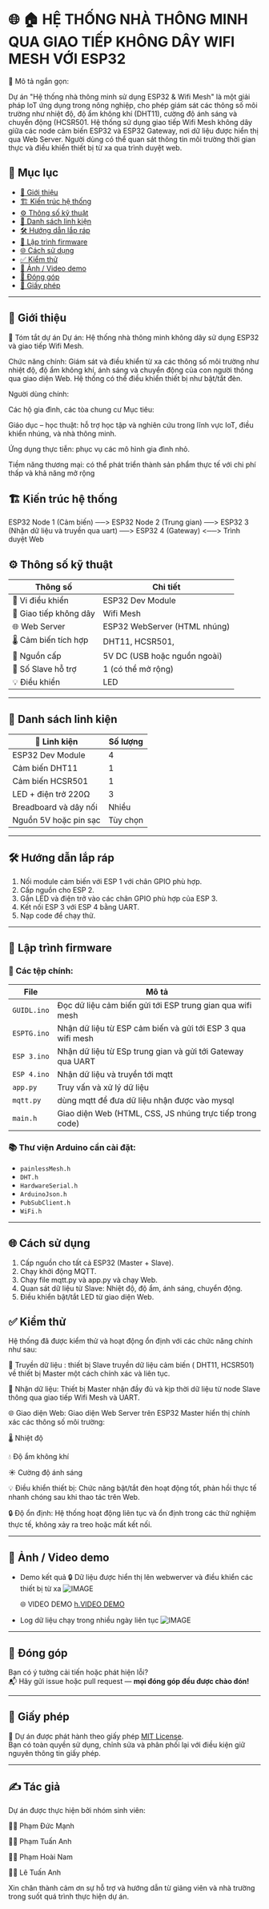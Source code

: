 # 🌐 🏠 HỆ THỐNG NHÀ THÔNG MINH QUA GIAO TIẾP KHÔNG DÂY WIFI MESH VỚI ESP32

🎯 Mô tả ngắn gọn:

Dự án "Hệ thống nhà thông minh sử dụng ESP32 & Wifi Mesh" là một giải pháp IoT ứng dụng trong nông nghiệp, cho phép giám sát các thông số môi trường như nhiệt độ, độ ẩm không khí (DHT11), cường độ ánh sáng và chuyển động (HCSR501. Hệ thống sử dụng giao tiếp Wifi Mesh không dây giữa các node cảm biến ESP32 và ESP32 Gateway, nơi dữ liệu được hiển thị qua Web Server. Người dùng có thể quan sát thông tin môi trường thời gian thực và điều khiển thiết bị  từ xa qua trình duyệt web.



## 📖 Mục lục

- [🚀 Giới thiệu](#-giới-thiệu)
- [🏗️ Kiến trúc hệ thống](#%EF%B8%8F-kiến-trúc-hệ-thống)
- [⚙️ Thông số kỹ thuật](#️-thông-số-kỹ-thuật)
- [🧰 Danh sách linh kiện](#-danh-sách-linh-kiện)
- [🛠️ Hướng dẫn lắp ráp](#️-hướng-dẫn-lắp-ráp)
- [🧠 Lập trình firmware](#-lập-trình-firmware)
- [🌐 Cách sử dụng](#-cách-sử-dụng)
- [✅ Kiểm thử](#-kiểm-thử)
- [📸 Ảnh / Video demo](#-ảnh--video-demo)
- [🤝 Đóng góp](#-đóng-góp)
- [📄 Giấy phép](#-giấy-phép)

---

## 🚀 Giới thiệu

📌 Tóm tắt dự án
Dự án: Hệ thống nhà thông minh không dây sử dụng ESP32 và giao tiếp Wifi Mesh.

Chức năng chính:
Giám sát và điều khiển từ xa các thông số môi trường như nhiệt độ, độ ẩm không khí, ánh sáng và chuyển động của con người thông qua giao diện Web. Hệ thống có thể điều khiển thiết bị như bật/tắt đèn.

Người dùng chính:

Các hộ gia đình, các tòa chung cư
Mục tiêu:

Giáo dục – học thuật: hỗ trợ học tập và nghiên cứu trong lĩnh vực IoT, điều khiển nhúng, và nhà thông minh.

Ứng dụng thực tiễn: phục vụ các mô hình gia đình nhỏ.

Tiềm năng thương mại: có thể phát triển thành sản phẩm thực tế với chi phí thấp và khả năng mở rộng


## 🏗️ Kiến trúc hệ thống

ESP32 Node 1 (Cảm biến) ──> ESP32 Node 2 (Trung gian) ──> ESP32 3 (Nhận dữ liệu và truyền qua uart) ──> ESP32 4 (Gateway)  <──> Trình duyệt Web                               

## ⚙️ Thông số kỹ thuật

| Thông số               | Chi tiết                                  |
|------------------------|--------------------------------------------|
| 🔧 Vi điều khiển         | ESP32 Dev Module                           |
| 📶 Giao tiếp không dây   | Wifi Mesh      |
| 🌐 Web Server            | ESP32 WebServer (HTML nhúng)              |
| 🌡️ Cảm biến tích hợp      | DHT11, HCSR501,                             |
| 🔋 Nguồn cấp              | 5V DC (USB hoặc nguồn ngoài)              |
| 🔗 Số Slave hỗ trợ       | 1 (có thể mở rộng)                         |
| 💡 Điều khiển            | LED        |

---

## 🧰 Danh sách linh kiện

| 🔩 Linh kiện                   | Số lượng |
|-------------------------------|----------|
| ESP32 Dev Module              | 4        |
| Cảm biến DHT11                | 1        |
| Cảm biến HCSR501              | 1        |
| LED + điện trở 220Ω           | 3        |
| Breadboard và dây nối         | Nhiều    |
| Nguồn 5V hoặc pin sạc         | Tùy chọn |

---

## 🛠️ Hướng dẫn lắp ráp

1.  Nối module cảm biến với ESP 1 với chân GPIO phù hợp.
2.  Cấp nguồn cho ESP 2.
3.  Gắn LED và điện trở vào các chân GPIO phù hợp của ESP 3.
4.  Kết nối ESP 3 với ESP 4 bằng UART.
5.   Nạp code để chạy thử.

---

## 🧠 Lập trình firmware

### 📁 Các tệp chính:

| File                    | Mô tả                                                               |
|-------------------------|---------------------------------------------------------------------|
| `GUIDL.ino` | Đọc dữ liệu cảm biến gửi tới ESP trung gian qua wifi mesh    |
| `ESPTG.ino`            | Nhận dữ liệu từ ESP cảm biến và gửi tới ESP 3 qua wifi mesh          |
| `ESP 3.ino`            | Nhận dữ liệu từ ESp trung gian và gửi tới Gateway qua UART         |
| `ESP 4.ino`            | Nhận dữ liệu và truyền tới mqtt        |
| `app.py`               | Truy vấn và xử lý dữ liệu          |
| `mqtt.py`              | dùng mqtt để đưa dữ liệu nhận được vào mysql         |
| `main.h`               | Giao diện Web (HTML, CSS, JS nhúng trực tiếp trong code)           |

### 📚 Thư viện Arduino cần cài đặt:

- `painlessMesh.h`
- `DHT.h`
- `HardwareSerial.h`
- `ArduinoJson.h`
- `PubSubClient.h`
- `WiFi.h`
---

## 🌐 Cách sử dụng

1.  Cấp nguồn cho tất cả ESP32 (Master + Slave).
2.  Chạy khởi động MQTT.
3.  Chạy file mqtt.py và app.py và chạy Web.
4.  Quan sát dữ liệu từ Slave: Nhiệt độ, độ ẩm, ánh sáng, chuyển động.
5.  Điều khiển bật/tắt LED từ giao diện Web.

## ✅ Kiểm thử

Hệ thống đã được kiểm thử và hoạt động ổn định với các chức năng chính như sau:

📡 Truyền dữ liệu : thiết bị Slave truyền dữ liệu cảm biến ( DHT11, HCSR501) về thiết bị Master một cách chính xác và liên tục.

🔁 Nhận dữ liệu: Thiết bị Master nhận đầy đủ và kịp thời dữ liệu từ node Slave thông qua giao tiếp Wifi Mesh và UART.

🌐 Giao diện Web: Giao diện Web Server trên ESP32 Master hiển thị chính xác các thông số môi trường:

🌡️ Nhiệt độ

💧 Độ ẩm không khí

☀️ Cường độ ánh sáng

💡 Điều khiển thiết bị: Chức năng bật/tắt đèn hoạt động tốt, phản hồi thực tế nhanh chóng sau khi thao tác trên Web.


🔒 Độ ổn định: Hệ thống hoạt động liên tục và ổn định trong các thử nghiệm thực tế, không xảy ra treo hoặc mất kết nối.

---

## 📸 Ảnh / Video demo
  
- Demo kết quả
  🔒 Dữ liệu được hiển thị lên webwerver và điều khiển các thiết bị từ xa
  ![IMAGE](https://github.com/user-attachments/assets/492ee04c-c811-4ca7-96b1-71ede1ccf0ce)

  🌐 VIDEO DEMO
  [h.VIDEO DEMO](https://youtu.be/cQoYE9cn7Jk)

- Log dữ liệu chạy trong nhiều ngày liên tục
 ![IMAGE](https://github.com/user-attachments/assets/bd6f2118-c3f5-44b2-9210-2bd205c6baf9)

---

## 🤝 Đóng góp

Bạn có ý tưởng cải tiến hoặc phát hiện lỗi?  
📬 Hãy gửi issue hoặc pull request — **mọi đóng góp đều được chào đón!**

---

## 📄 Giấy phép

📜 Dự án được phát hành theo giấy phép [MIT License](LICENSE).  
Bạn có toàn quyền sử dụng, chỉnh sửa và phân phối lại với điều kiện giữ nguyên thông tin giấy phép.

---
## ✍️ Tác giả
Dự án được thực hiện bởi nhóm sinh viên:

👨‍💻 Phạm Đức Mạnh

👨‍💻 Phạm Tuấn Anh

👨‍💻 Phạm Hoài Nam

👨‍💻 Lê Tuấn Anh

Xin chân thành cảm ơn sự hỗ trợ và hướng dẫn từ giảng viên và nhà trường trong suốt quá trình thực hiện dự án.
